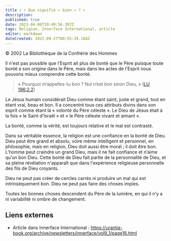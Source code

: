 ```yaml
---
title : « Que signifie « bien » ? »
description: 
published: true
date: 2023-04-06T19:49:56.397Z
tags: Religion, Innerface International, article
editor: markdown
dateCreated: 2022-09-27T00:55:39.184Z
---
```


<p class="v-card v-sheet theme--light gray lighten-3 px-2">© 2002 La Bibliothèque de la Confrérie des Hommes</p>


Il n'est pas possible que l'Esprit ait plus de bonté que le Père puisque toute bonté a son origine dans le Père, mais dans les actes de l'Esprit nous pouvons mieux comprendre cette bonté.

> « Pourquoi m’appelles-tu bon ? Nul n’est bon sinon Dieu, » ([LU 196:2.2](/fr/The_Urantia_Book/196#p2_2))

Le Jésus humain considérait Dieu comme étant saint, juste et grand, tout en étant vrai, beau et bon. Il a concentré tous ces attributs divins dans son esprit comme étant la « volonté du Père céleste ». Le Dieu de Jésus était à la fois « le Saint d’Israël » et « le Père céleste vivant et aimant ».

La bonté, comme la vérité, est toujours relative et le mal est contrasté.

Dans sa véritable essence, la religion est une confiance en la bonté de Dieu. Dieu peut être grand et absolu, voire même intelligent et personnel, en philosophie, mais en religion, Dieu doit aussi être moral ; il doit être bon. L’homme peut craindre un grand Dieu, mais il ne fait confiance et n’aime qu’un bon Dieu. Cette bonté de Dieu fait partie de la personnalité de Dieu, et sa pleine révélation n'apparaît que dans l'expérience religieuse personnelle des fils de Dieu croyants.

Dieu ne peut pas créer de cercles carrés ni produire un mal qui est intrinsèquement bon. Dieu ne peut pas faire des choses impies.

Toutes les bonnes choses descendent du Père de la lumière, en qui il n’y a ni variabilité ni ombre de changement.

## Liens externes

- Article dans Innerface International : https://urantia-book.org/archive/newsletters/innerface/vol9_1/page16.html




